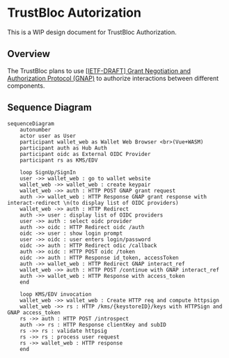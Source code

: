 # TrustBloc Autorization 

This is a WIP design document for TrustBloc Authorization.

## Overview
The TrustBloc plans to use [[IETF-DRAFT] Grant Negotiation and Authorization Protocol (GNAP)](https://www.ietf.org/archive/id/draft-ietf-gnap-core-protocol-09.html) to authorize interactions between different components.

## Sequence Diagram
```mermaid
sequenceDiagram
    autonumber
    actor user as User
    participant wallet_web as Wallet Web Browser <br>(Vue+WASM)
    participant auth as Hub Auth
    participant oidc as External OIDC Provider
    participant rs as KMS/EDV
    
    loop SignUp/SignIn
    user ->> wallet_web : go to wallet website
    wallet_web ->> wallet_web : create keypair
    wallet_web ->> auth : HTTP POST GNAP grant request
    auth ->> wallet_web : HTTP Response GNAP grant response with interact-redirect \n(to display list of OIDC providers)
    wallet_web ->> auth : HTTP Redirect 
    auth ->> user : display list of OIDC providers
    user ->> auth : select oidc provider
    auth ->> oidc : HTTP Redirect oidc /auth
    oidc ->> user : show login prompt
    user ->> oidc : user enters login/password
    oidc ->> auth : HTTP Redirect odic /callback
    auth ->> oidc : HTTP POST oidc /token
    oidc ->> auth : HTTP Response id_token, accessToken
    auth ->> wallet_web : HTTP Redirect GNAP interact_ref
    wallet_web ->> auth : HTTP POST /continue with GNAP interact_ref
    auth ->> wallet_web : HTTP Response with access_token
    end
    
    loop KMS/EDV invocation
    wallet_web ->> wallet_web : Create HTTP req and compute httpsign
    wallet_web ->> rs : HTTP /kms/{keystoreID}/keys with HTTPSign and GNAP access_token
    rs ->> auth : HTTP POST /introspect 
    auth ->> rs : HTTP Response clientKey and subID
    rs ->> rs : validate httpsig
    rs ->> rs : process user request
    rs ->> wallet_web : HTTP response
    end
```
